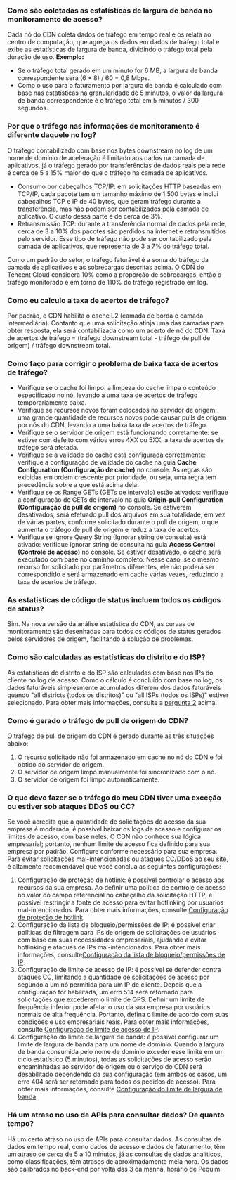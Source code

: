 [](id:q1)
### Como são coletadas as estatísticas de largura de banda no monitoramento de acesso?
Cada nó do CDN coleta dados de tráfego em tempo real e os relata ao centro de computação, que agrega os dados em dados de tráfego total e exibe as estatísticas de largura de banda, dividindo o tráfego total pela duração de uso.
**Exemplo:**
- Se o tráfego total gerado em um minuto for 6 MB, a largura de banda correspondente será (6 * 8) / 60 = 0,8 Mbps.
- Como o uso para o faturamento por largura de banda é calculado com base nas estatísticas na granularidade de 5 minutos, o valor da largura de banda correspondente é o tráfego total em 5 minutos / 300 segundos.

[](id:second)
### Por que o tráfego nas informações de monitoramento é diferente daquele no log?
O tráfego contabilizado com base nos bytes downstream no log de um nome de domínio de aceleração é limitado aos dados na camada de aplicativos, já o tráfego gerado por transferências de dados reais pela rede é cerca de 5 a 15% maior do que o tráfego na camada de aplicativos.
- Consumo por cabeçalhos TCP/IP: em solicitações HTTP baseadas em TCP/IP, cada pacote tem um tamanho máximo de 1.500 bytes e inclui cabeçalhos TCP e IP de 40 bytes, que geram tráfego durante a transferência, mas não podem ser contabilizados pela camada de aplicativo. O custo dessa parte é de cerca de 3%.
- Retransmissão TCP: durante a transferência normal de dados pela rede, cerca de 3 a 10% dos pacotes são perdidos na internet e retransmitidos pelo servidor. Esse tipo de tráfego não pode ser contabilizado pela camada de aplicativos, que representa de 3 a 7% do tráfego total.

Como um padrão do setor, o tráfego faturável é a soma do tráfego da camada de aplicativos e as sobrecargas descritas acima. O CDN do Tencent Cloud considera 10% como a proporção de sobrecargas, então o tráfego monitorado é em torno de 110% do tráfego registrado em log.

[](id:q3)
### Como eu calculo a taxa de acertos de tráfego?
Por padrão, o CDN habilita o cache L2 (camada de borda e camada intermediária). Contanto que uma solicitação atinja uma das camadas para obter resposta, ela será contabilizada como um acerto de nó do CDN.
Taxa de acertos de tráfego = (tráfego downstream total - tráfego de pull de origem) / tráfego downstream total.

[](id:q4)
### Como faço para corrigir o problema de baixa taxa de acertos de tráfego?
- Verifique se o cache foi limpo: a limpeza do cache limpa o conteúdo especificado no nó, levando a uma taxa de acertos de tráfego temporariamente baixa.
- Verifique se recursos novos foram colocados no servidor de origem: uma grande quantidade de recursos novos pode causar pulls de origem por nós do CDN, levando a uma baixa taxa de acertos de tráfego.
- Verifique se o servidor de origem está funcionando corretamente: se estiver com defeito com vários erros 4XX ou 5XX, a taxa de acertos de tráfego será afetada.
- Verifique se a validade do cache está configurada corretamente: verifique a configuração de validade do cache na guia **Cache Configuration (Configuração de cache)** no console. As regras são exibidas em ordem crescente por prioridade, ou seja, uma regra tem precedência sobre a que está acima dela.
- Verifique se os Range GETs (GETs de intervalo) estão ativados: verifique a configuração de GETs de intervalo na guia **Origin-pull Configuration (Configuração de pull de origem)** no console. Se estiverem desativados, será efetuado pull dos arquivos em sua totalidade, em vez de várias partes, conforme solicitado durante o pull de origem, o que aumenta o tráfego de pull de origem e reduz a taxa de acertos.
- Verifique se Ignore Query String (Ignorar string de consulta) está ativado: verifique Ignorar string de consulta na guia **Access Control (Controle de acesso)** no console. Se estiver desativado, o cache será executado com base no caminho completo. Nesse caso, se o mesmo recurso for solicitado por parâmetros diferentes, ele não poderá ser correspondido e será armazenado em cache várias vezes, reduzindo a taxa de acertos de tráfego.

[](id:q5)
### As estatísticas de código de status incluem todos os códigos de status?
Sim. Na nova versão da análise estatística do CDN, as curvas de monitoramento são desenhadas para todos os códigos de status gerados pelos servidores de origem, facilitando a solução de problemas.

[](id:q6)
### Como são calculadas as estatísticas do distrito e do ISP?
As estatísticas do distrito e do ISP são calculadas com base nos IPs do cliente no log de acesso. Como o cálculo é concluído com base no log, os dados faturáveis simplesmente acumulados diferem dos dados faturáveis quando "all districts (todos os distritos)" ou "all ISPs (todos os ISPs)" estiver selecionado. Para obter mais informações, consulte a [pergunta 2](#second) acima.

[](id:q7)
### Como é gerado o tráfego de pull de origem do CDN?

O tráfego de pull de origem do CDN é gerado durante as três situações abaixo:
1. O recurso solicitado não foi armazenado em cache no nó do CDN e foi obtido do servidor de origem.
2. O servidor de origem limpo manualmente foi sincronizado com o nó.
3. O servidor de origem foi limpo automaticamente.

[](id:q8)
### O que devo fazer se o tráfego do meu CDN tiver uma exceção ou estiver sob ataques DDoS ou CC?

Se você acredita que a quantidade de solicitações de acesso da sua empresa é moderada, é possível baixar os logs de acesso e configurar os limites de acesso, com base neles. O CDN não conhece sua lógica empresarial; portanto, nenhum limite de acesso fica definido para sua empresa por padrão. Configure conforme necessário para sua empresa.
Para evitar solicitações mal-intencionadas ou ataques CC/DDoS ao seu site, é altamente recomendável que você conclua as seguintes configurações:
1. Configuração de proteção de hotlink: é possível controlar o acesso aos recursos da sua empresa. Ao definir uma política de controle de acesso no valor do campo referencial no cabeçalho da solicitação HTTP, é possível restringir a fonte de acesso para evitar hotlinking por usuários mal-intencionados. Para obter mais informações, consulte [Configuração de proteção de hotlink](https://intl.cloud.tencent.com/document/product/228/6292).
2. Configuração da lista de bloqueio/permissões de IP: é possível criar políticas de filtragem para IPs de origem de solicitações de usuários com base em suas necessidades empresariais, ajudando a evitar hotlinking e ataques de IPs mal-intencionados. Para obter mais informações, consulte[Configuração da lista de bloqueio/permissões de IP](https://intl.cloud.tencent.com/document/product/228/6298).
3. Configuração de limite de acesso de IP: é possível se defender contra ataques CC, limitando a quantidade de solicitações de acesso por segundo a um nó permitida para um IP de cliente. Depois que a configuração for habilitada, um erro 514 será retornado para solicitações que excederem o limite de QPS. Definir um limite de frequência inferior pode afetar o uso da sua empresa por usuários normais de alta frequência. Portanto, defina o limite de acordo com suas condições e uso empresariais reais. Para obter mais informações, consulte [Configuração de limite de acesso de IP](https://intl.cloud.tencent.com/document/product/228/6420).
4. Configuração do limite de largura de banda: é possível configurar um limite de largura de banda para um nome de domínio. Quando a largura de banda consumida pelo nome de domínio exceder esse limite em um ciclo estatístico (5 minutos), todas as solicitações de acesso serão encaminhadas ao servidor de origem ou o serviço do CDN será desabilitado dependendo da sua configuração (em ambos os casos, um erro 404 será ser retornado para todos os pedidos de acesso). Para obter mais informações, consulte [Configuração do limite de largura de banda](https://intl.cloud.tencent.com/document/product/228/7541).


[](id:q9)
### Há um atraso no uso de APIs para consultar dados? De quanto tempo?
Há um certo atraso no uso de APIs para consultar dados. As consultas de dados em tempo real, como dados de acesso e dados de faturamento, têm um atraso de cerca de 5 a 10 minutos, já as consultas de dados analíticos, como classificações, têm atrasos de aproximadamente meia hora. Os dados são calibrados no back-end por volta das 3 da manhã, horário de Pequim.



